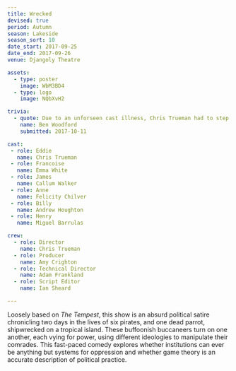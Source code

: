 ```yaml
---
title: Wrecked
devised: true
period: Autumn
season: Lakeside
season_sort: 10
date_start: 2017-09-25
date_end: 2017-09-26
venue: Djangoly Theatre

assets:
  - type: poster
    image: WbM3BD4
  - type: logo
    image: NQbXvH2

trivia:
  - quote: Due to an unforseen cast illness, Chris Trueman had to step into Maddy's role for both performances.
    name: Ben Woodford
    submitted: 2017-10-11

cast:
 - role: Eddie
   name: Chris Trueman
 - role: Francoise
   name: Emma White
 - role: James
   name: Callum Walker
 - role: Anne
   name: Felicity Chilver
 - role: Billy
   name: Andrew Houghton
 - role: Henry
   name: Miguel Barrulas

crew:
  - role: Director
    name: Chris Trueman
  - role: Producer
    name: Amy Crighton
  - role: Technical Director
    name: Adam Frankland
  - role: Script Editor
    name: Ian Sheard

---
```


 Loosely based on *The Tempest*, this show is an absurd political satire chronicling two days in the lives of six pirates, and one dead parrot, shipwrecked on a tropical island. These buffoonish buccaneers turn on one another, each vying for power, using different ideologies to manipulate their comrades. This fast-paced comedy explores whether institutions can ever be anything but systems for oppression and whether game theory is an accurate description of political practice.
